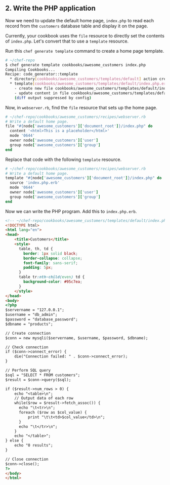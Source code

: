 ## 2. Write the PHP application

Now we need to update the default home page, <code class="file-path">index.php</code> to read each record from the `customers` database table and display it on the page.

Currently, your cookbook uses the `file` resource to directly set the contents of <code class="file-path">index.php</code>. Let's convert that to use a `template` resource.

Run this `chef generate template` command to create a home page template.

```bash
# ~/chef-repo
$ chef generate template cookbooks/awesome_customers index.php
Compiling Cookbooks...
Recipe: code_generator::template
  * directory[cookbooks/awesome_customers/templates/default] action create (up to date)
  * template[cookbooks/awesome_customers/templates/default/index.php.erb] action create
    - create new file cookbooks/awesome_customers/templates/default/index.php.erb
    - update content in file cookbooks/awesome_customers/templates/default/index.php.erb from none to e3b0c4
    (diff output suppressed by config)
```

Now, in <code class="file-path">webserver.rb</code>, find the `file` resource that sets up the home page.

```ruby
# ~/chef-repo/cookbooks/awesome_customers/recipes/webserver.rb
# Write a default home page.
file "#{node['awesome_customers']['document_root']}/index.php" do
  content '<html>This is a placeholder</html>'
  mode '0644'
  owner node['awesome_customers']['user']
  group node['awesome_customers']['group']
end
```

Replace that code with the following `template` resource.

```ruby
# ~/chef-repo/cookbooks/awesome_customers/recipes/webserver.rb
# Write a default home page.
template "#{node['awesome_customers']['document_root']}/index.php" do
  source 'index.php.erb'
  mode '0644'
  owner node['awesome_customers']['user']
  group node['awesome_customers']['group']
end
```

Now we can write the PHP program. Add this to <code class="file-path">index.php.erb</code>.

```html
<!-- ~/chef-repo/cookbooks/awesome_customers/templates/default/index.php.erb -->
<!DOCTYPE html>
<html lang="en">
<head>
    <title>Customers</title>
    <style>
      table, th, td {
        border: 1px solid black;
        border-collapse: collapse;
        font-family: sans-serif;
        padding: 5px;
      }
      table tr:nth-child(even) td {
        background-color: #95c7ea;
      }
    </style>
</head>
<body>
<?php
$servername = "127.0.0.1";
$username = "db_admin";
$password = "database_password";
$dbname = "products";

// Create connection
$conn = new mysqli($servername, $username, $password, $dbname);

// Check connection
if ($conn->connect_error) {
    die("Connection failed: " . $conn->connect_error);
}

// Perform SQL query
$sql = "SELECT * FROM customers";
$result = $conn->query($sql);

if ($result->num_rows > 0) {
    echo "<table>\n";
    // Output data of each row
    while($row = $result->fetch_assoc()) {
      echo "\t<tr>\n";
      foreach ($row as $col_value) {
          print "\t\t<td>$col_value</td>\n";
      }
      echo "\t</tr>\n";
    }
    echo "</table>";
} else {
    echo "0 results";
}

// Close connection
$conn->close();
?>
</body>
</html>
```
